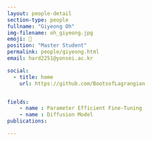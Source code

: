 ```yaml
---
layout: people-detail
section-type: people
fullname: "Giyeong Oh"
img-filename: oh_giyeong.jpg
emoji: 🤔
position: "Master Student"
permalink: people/giyeong.html
email: hard2251@yonsei.ac.kr

social:
  - title: home
    url: https://github.com/BootsofLagrangian


fields:
    - name : Parameter Efficient Fine-Tuning
    - name : Diffusion Model
publications:

---
```


